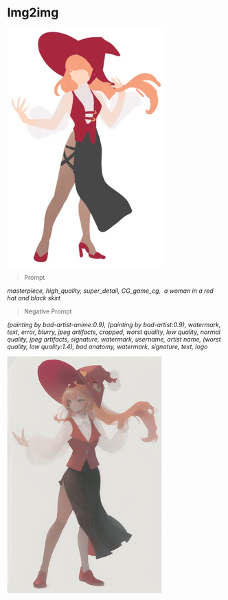 
# Img2img

![image](https://raw.githubusercontent.com/leege1226/AI_2025_01/refs/heads/main/img2img/RedHat.webp)

> Prompt

*masterpiece, high_quality, super_detail, CG_game_cg,  a woman in a red hat and black skirt*

> Negative Prompt

*(painting by bad-artist-anime:0.9), (painting by bad-artist:0.9), watermark, text, error, blurry, jpeg artifacts, cropped, worst quality, low quality, normal quality, jpeg artifacts, signature, watermark, username, artist name, (worst quality, low quality:1.4), bad anatomy, watermark, signature, text, logo*

![image](https://raw.githubusercontent.com/leege1226/AI_2025_01/refs/heads/main/img2img/00007-3804940502.png)
